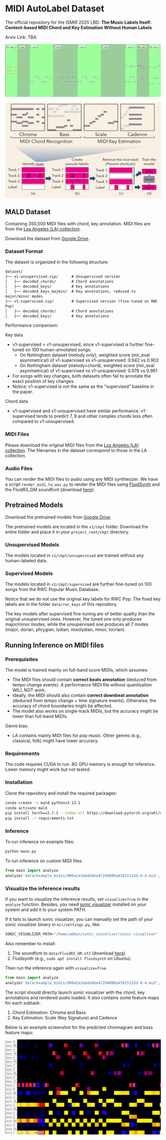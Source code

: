 # MIDI AutoLabel Dataset

The official repository for the ISMIR 2025 LBD: **The Music Labels Itself: Content-based MIDI Chord and Key Estimation Without Human Labels**

Arxiv Link: TBA

![sv_screenshot.png](screenshots/sv_screenshot.png)

![method.png](screenshots/method.png)

## MALD Dataset

Containing 350,000 MIDI files with chord, key annotation. MIDI files are from the [Los Angeles (LA) collection](https://github.com/asigalov61/Los-Angeles-MIDI-Dataset).

Download the dataset from [Google Drive](https://drive.google.com/drive/folders/1OcnNUW4GM_Q1pLxaSEIsEbaKB4XqZMcl?usp=drive_link).

### Dataset Format

The dataset is organized in the following structure:

```
dataset/
├── v1-unsupervised.zip/      # Unsupervised version
│   ├── decoded_chords/       # Chord annotations
│   ├── decoded_keys/         # Key annotations
│   ├── decoded_keys_majmin/  # Key annotations, reduced to major/minor modes
├── v1-supervised.zip/        # Supervised version (fine-tuned on RWC Pop)
│   ├── decoded_chords/       # Chord annotations
│   ├── decoded_keys/         # Key annotations
```

Performance comparison:

Key data

* v1-supervised > v1-unsupervised, since v1-supervised is further fine-tuned on 100 human-annotated songs.
  * On Nottingham dataset (melody only), weighted score (mir_eval asymmetrical) of v1-supervised vs v1-unsupervised: 0.942 vs 0.902
  * On Nottingham dataset (melody+chord), weighted score (mir_eval asymmetrical) of v1-supervised vs v1-unsupervised: 0.976 vs 0.961
* For songs with key changes, both datasets often fail to annotate the exact position of key changes.
* Notice: v1-supervised is not the same as the "supervised" baseline in the paper.

Chord data

* v1-supervised and v1-unsupervised have similar performance. v1-supervised tends to predict 7, 9 and other complex chords less often compared to v1-unsupervised.

### MIDI Files

Please download the original MIDI files from the [Los Angeles (LA) collection](https://github.com/asigalov61/Los-Angeles-MIDI-Dataset). The filenames in the dataset correspond to those in the LA collection.

### Audio Files

You can render the MIDI files to audio using any MIDI synthesizer. We have a script ``render_midi_to_wav.py`` to render the MIDI files using [FluidSynth](https://www.fluidsynth.org/) and the FluidR3_GM soundfont (download [here](https://member.keymusician.com/Member/FluidR3_GM/index.html)).

## Pretrained Models

Download the pretrained models from [Google Drive](https://drive.google.com/drive/folders/1OcnNUW4GM_Q1pLxaSEIsEbaKB4XqZMcl?usp=drive_link).

The pretrained models are located in the `v1/ckpt` folder. Download the entire folder and place it in your `project_root/ckpt` directory.

### Unsupervised Models

The models located in `v1/ckpt/unsupervised` are trained without any human-labeled data.

### Supervised Models

The models located in `v1/ckpt/supervised` are further fine-tuned on 100 songs from the RWC Popular Music Database.

Notice that we do not use the original key labels for RWC Pop. The fixed key labels are in the folder `data/rwc_keys` of this repository.

The key models after supervised fine-tuning are of better quality than the original unsupervised ones. However, the tuned one only produces major/minor modes, while the unsupervised one produces all 7 modes (major, dorian, phrygian, lydian, mixolydian, minor, locrian).

## Running Inference on MIDI files

### Prerequisites

The model is trained mainly on full-band score MIDIs, which assumes:

- The MIDI files should contain **correct beats annotation** (deduced from tempo change events). A performance MIDI file without quantization WILL NOT work.
- Ideally, the MIDI should also contain **correct downbeat annotation** (deduced from tempo change + time signature events). Otherwise, the accuracy of chord boundaries might be affected.
- The model also works on single-track MIDIs, but the accuracy might be lower than full-band MIDIs.

Genre bias:

- LA contains mainly MIDI files for pop music. Other genres (e.g., classical, folk) might have lower accuracy.

### Requirements

The code requires CUDA to run. 8G GPU memory is enough for inference. Lower memory might work but not tested.

### Installation

Clone the repository and install the required packages:

```bash
conda create -n mald python=3.13.2
conda activate mald
pip install torch==2.7.1 --index-url https://download.pytorch.org/whl/cu126
pip install -r requirements.txt
```

### Inference

To run inference on example files:

```bash
python main.py
```

To run inference on custom MIDI files:

```python
from main import analyze
analyze('data/example_midis/000a2a3abdeb6e47294800a45015153d-4-4.mid', use_supervised_model=True, visualize=False)
```

### Visualize the inference results

If you want to visualize the inference results, set `visualize=True` in the `analyze` function. Besides, you need [sonic visualizer](https://www.sonicvisualiser.org/) installed on your system and add it to your system PATH.

If it fails to launch sonic visualizer, you can manually set the path of your sonic visualizer binary in `mir/settings.py`, like:

```python
SONIC_VISUALIZER_PATH="/home/admin/sonic_visualiser/sonic visualiser"
```

Also remember to install:

1. The soundfont to `data/FluidR3_GM.sf2` (download [here](https://member.keymusician.com/Member/FluidR3_GM/index.html)).
2. Fluidsynth (e.g., `sudo apt install fluidsynth` on Ubuntu).

Then run the inference again with `visualize=True`.

```python
from main import analyze
analyze('data/example_midis/000a2a3abdeb6e47294800a45015153d-4-4.mid', use_supervised_model=True, visualize=True)
```

The script should directly launch sonic visualizer with the chord, key annotations and rendered audio loaded. It also contains some feature maps for each subtask:

1. Chord Estimation: Chroma and Bass
2. Key Estimation: Scale (Key Signature) and Cadence

Below is an example screenshot for the predicted chromagram and bass feature maps:

![sv_screenshot2.png](screenshots/sv_screenshot_2.png)

